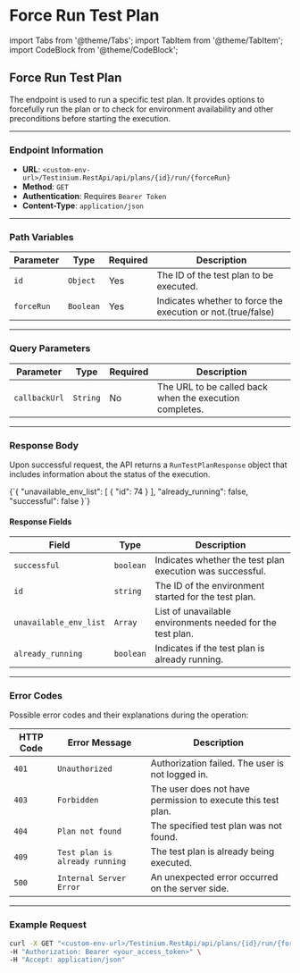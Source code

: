# Force Run Test Plan

import Tabs from '@theme/Tabs'; import TabItem from '@theme/TabItem'; import CodeBlock from '@theme/CodeBlock';

## Force Run Test Plan

The endpoint is used to run a specific test plan. It provides options to forcefully run the plan or to check for environment availability and other preconditions before starting the execution.

***

### Endpoint Information

* **URL**: `<custom-env-url>/Testinium.RestApi/api/plans/{id}/run/{forceRun}`
* **Method**: `GET`
* **Authentication**: Requires `Bearer Token`
* **Content-Type**: `application/json`

***

### Path Variables

| Parameter  | Type      | Required | Description                                                  |
| ---------- | --------- | -------- | ------------------------------------------------------------ |
| `id`       | `Object`  | Yes      | The ID of the test plan to be executed.                      |
| `forceRun` | `Boolean` | Yes      | Indicates whether to force the execution or not.(true/false) |

***

### Query Parameters

| Parameter     | Type     | Required | Description                                             |
| ------------- | -------- | -------- | ------------------------------------------------------- |
| `callbackUrl` | `String` | No       | The URL to be called back when the execution completes. |

***

### Response Body

Upon successful request, the API returns a `RunTestPlanResponse` object that includes information about the status of the execution.

{\`{ "unavailable\_env\_list": \[ { "id": 74 } ], "already\_running": false, "successful": false }\`}

#### Response Fields

| Field                  | Type      | Description                                                |
| ---------------------- | --------- | ---------------------------------------------------------- |
| `successful`           | `boolean` | Indicates whether the test plan execution was successful.  |
| `id`                   | `string`  | The ID of the environment started for the test plan.       |
| `unavailable_env_list` | `Array`   | List of unavailable environments needed for the test plan. |
| `already_running`      | `boolean` | Indicates if the test plan is already running.             |

***

### Error Codes

Possible error codes and their explanations during the operation:

| HTTP Code | Error Message                  | Description                                                  |
| --------- | ------------------------------ | ------------------------------------------------------------ |
| `401`     | `Unauthorized`                 | Authorization failed. The user is not logged in.             |
| `403`     | `Forbidden`                    | The user does not have permission to execute this test plan. |
| `404`     | `Plan not found`               | The specified test plan was not found.                       |
| `409`     | `Test plan is already running` | The test plan is already being executed.                     |
| `500`     | `Internal Server Error`        | An unexpected error occurred on the server side.             |

***

### Example Request

```bash
curl -X GET "<custom-env-url>/Testinium.RestApi/api/plans/{id}/run/{forceRun}" \
-H "Authorization: Bearer <your_access_token>" \
-H "Accept: application/json"
```
